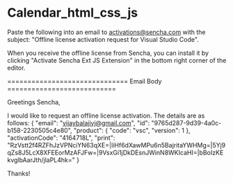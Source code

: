 # Calendar_html_css_js
Paste the following into an email to activations@sencha.com with the subject:
"Offline license activation request for Visual Studio Code".

When you receive the offline license from Sencha, you can install it by clicking
"Activate Sencha Ext JS Extension" in the bottom right corner of the editor.

============================== Email Body ===========================

Greetings Sencha,

I would like to request an offline license activation. The details are as follows: 
{
  "email": "vijaybalajivj@gmail.com",
  "id": "9765d287-9d39-4a0c-b158-2230505c4e80",
  "product": {
    "code": "vsc",
    "version": 1
  },
  "activationCode": "4164718L",
  "print": "RzVstt2f4RZFhJzVPNciYN63qXE=|IiHf6dXawMPu6n5BajritaYWHMg=|5Yj9qZs8J5LcX8XFEEorMzAFJFw=|9VsxGi1jDkDEsnJWinN8WKIcaHI=|bBoIzKEkvglbAarJth/jlaPL4hk="
}

Thanks!
